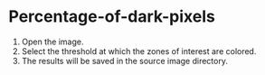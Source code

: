# Percentage-of-dark-pixels

1. Open the image.
2. Select the threshold at which the zones of interest are colored.
3. The results will be saved in the source image directory.
